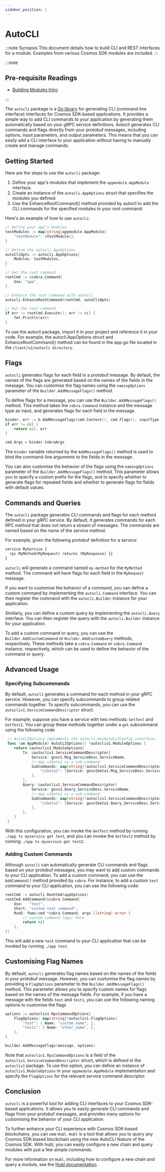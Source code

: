 ```yaml
---
sidebar_position: 1
---
```



# AutoCLI

:::note Synopsis
This document details how to build CLI and REST interfaces for a module. Examples from various Cosmos SDK modules are included.
:::

:::note

## Pre-requisite Readings

* [Building Modules Intro](./01-intro.md)

:::

The `autocli` package is a [Go library](https://pkg.go.dev/cosmossdk.io/client/v2/autocli) for generating CLI (command line interface) interfaces for Cosmos SDK-based applications. It provides a simple way to add CLI commands to your application by generating them automatically based on your gRPC service definitions. Autocli generates CLI commands and flags directly from your protobuf messages, including options, input parameters, and output parameters. This means that you can easily add a CLI interface to your application without having to manually create and manage commands.

## Getting Started

Here are the steps to use the `autocli` package:

1.  Define your app's modules that implement the `appmodule.AppModule` interface.
2.  Create an instance of the `autocli.AppOptions` struct that specifies the modules you defined. 
3. Use the EnhanceRootCommand() method provided by autocli to add the CLI commands for the specified modules to your root command.

Here's an example of how to use `autocli`:

``` go
// Define your app's modules
testModules := map[string]appmodule.AppModule{
    "testModule": &TestModule{},
}

// Define the autocli AppOptions
autoCliOpts := autocli.AppOptions{
    Modules: testModules,
}

// Get the root command
rootCmd := &cobra.Command{
    Use: "app",
}

// Enhance the root command with autocli
autocli.EnhanceRootCommand(rootCmd, autoCliOpts)

// Run the root command
if err := rootCmd.Execute(); err != nil {
    fmt.Println(err)
}

```

To use the autocli package, import it in your project and reference it in your code. For example, the autocli.AppOptions struct and EnhanceRootCommand() method can be found in the app.go file located in the `client/v2/autocli directory`.

## Flags

`autocli` generates flags for each field in a protobuf message. By default, the names of the flags are generated based on the names of the fields in the message. You can customise the flag names using the `namingOptions` parameter of the `Builder.AddMessageFlags()` method.

To define flags for a message, you can use the `Builder.AddMessageFlags()` method. This method takes the `cobra.Command` instance and the message type as input, and generates flags for each field in the message.

``` go reference
binder, err := b.AddMessageFlags(cmd.Context(), cmd.Flags(), inputType, options)
if err != nil {
    return nil, err
}

cmd.Args = binder.CobraArgs

```

The `binder` variable returned by the `AddMessageFlags()` method is used to bind the command-line arguments to the fields in the message.

You can also customise the behavior of the flags using the `namingOptions` parameter of the `Builder.AddMessageFlags()` method. This parameter allows you to specify a custom prefix for the flags, and to specify whether to generate flags for repeated fields and whether to generate flags for fields with default values.

## Commands and Queries

The `autocli` package generates CLI commands and flags for each method defined in your gRPC service. By default, it generates commands for each RPC method that does not return a stream of messages. The commands are named based on the name of the service method.

For example, given the following protobuf definition for a service:

```protobuf
service MyService {
  rpc MyMethod(MyRequest) returns (MyResponse) {}
}

```

`autocli` will generate a command named `my-method` for the `MyMethod` method. The command will have flags for each field in the `MyRequest` message.

If you want to customise the behavior of a command, you can define a custom command by implementing the `autocli.Command` interface. You can then register the command with the `autocli.Builder` instance for your application.

Similarly, you can define a custom query by implementing the `autocli.Query` interface. You can then register the query with the `autocli.Builder` instance for your application.

To add a custom command or query, you can use the `Builder.AddCustomCommand` or `Builder.AddCustomQuery` methods, respectively. These methods take a `cobra.Command` or `cobra.Command` instance, respectively, which can be used to define the behavior of the command or query.

## Advanced Usage

### Specifying Subcommands

By default, `autocli` generates a command for each method in your gRPC service. However, you can specify subcommands to group related commands together. To specify subcommands, you can use the `autocliv1.ServiceCommandDescriptor` struct.

For example, suppose you have a service with two methods: `GetTest` and `GetTest2`. You can group these methods together under a `get` subcommand using the following code

```go reference
 // AutoCLIOptions implements the autocli.HasAutoCLIConfig interface. 
 func (am AppModule) AutoCLIOptions() *autocliv1.ModuleOptions { 
 	return &autocliv1.ModuleOptions{ 
 		Tx: &autocliv1.ServiceCommandDescriptor{ 
 			Service: govv1.Msg_ServiceDesc.ServiceName, 
 			// map v1beta1 as a sub-command 
 			SubCommands: map[string]*autocliv1.ServiceCommandDescriptor{ 
 				"v1beta1": {Service: govv1beta1.Msg_ServiceDesc.ServiceName}, 
 			}, 
 		}, 
 		Query: &autocliv1.ServiceCommandDescriptor{ 
 			Service: govv1.Query_ServiceDesc.ServiceName, 
 			// map v1beta1 as a sub-command 
 			SubCommands: map[string]*autocliv1.ServiceCommandDescriptor{ 
 				"v1beta1": {Service: govv1beta1.Query_ServiceDesc.ServiceName}, 
 			}, 
 		}, 
 	} 
 }
```

With this configuration, you can invoke the `GetTest` method by running `./app tx myservice get test`, and you can invoke the `GetTest2` method by running `./app tx myservice get test2`.

### Adding Custom Commands

Although `autocli` can automatically generate CLI commands and flags based on your protobuf messages, you may want to add custom commands to your CLI application. To add a custom command, you can use the `AddCommand()` method provided by `cobra`. For instance, to add a custom `test` command to your CLI application, you can use the following code:

``` go
rootCmd := autocli.RootCmd(appOptions)
rootCmd.AddCommand(&cobra.Command{
    Use:   "test",
    Short: "custom test command",
    RunE: func(cmd *cobra.Command, args []string) error {
        // custom command logic here
        return nil
    },
})

```

This will add a new `test` command to your CLI application that can be invoked by running `./app test`.

## Customising Flag Names

By default, `autocli` generates flag names based on the names of the fields in your protobuf message. However, you can customise the flag names by providing a `FlagOptions` parameter to the `Builder.AddMessageFlags()` method. This parameter allows you to specify custom names for flags based on the names of the message fields. For example, if you have a message with the fields `test` and `test1`, you can use the following naming options to customise the flags

``` go
options := autocliv1.RpcCommandOptions{ 
    FlagOptions: map[string]*autocliv1.FlagOptions{ 
        "test": { Name: "custom_name", }, 
        "test1": { Name: "other_name", }, 
    }, 
}

builder.AddMessageFlags(message, options)
```
Note that `autocliv1.RpcCommandOptions` is a field of the `autocliv1.ServiceCommandDescriptor` struct, which is defined in the `autocliv1` package. To use this option, you can define an instance of `autocliv1.ModuleOptions` in your `appmodule.AppModule` implementation and specify the `FlagOptions` for the relevant service command descriptor.

## Conclusion

`autocli` is a powerful tool for adding CLI interfaces to your Cosmos SDK-based applications. It allows you to easily generate CLI commands and flags from your protobuf messages, and provides many options for customising the behavior of your CLI application.

To further enhance your CLI experience with Cosmos SDK-based blockchains, you can use `Hubl`. `Hubl` is a tool that allows you to query any Cosmos SDK-based blockchain using the new AutoCLI feature of the Cosmos SDK. With hubl, you can easily configure a new chain and query modules with just a few simple commands.

For more information on `Hubl`, including how to configure a new chain and query a module, see the [Hubl documentation](https://docs.cosmos.network/main/tooling/hubl).